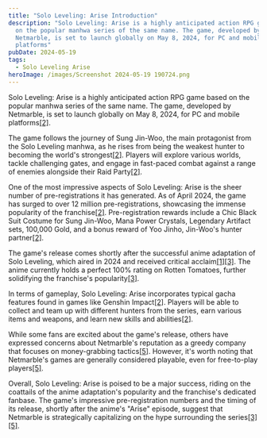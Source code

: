 ```yaml
---
title: "Solo Leveling: Arise Introduction"
description: "Solo Leveling: Arise is a highly anticipated action RPG game based
  on the popular manhwa series of the same name. The game, developed by
  Netmarble, is set to launch globally on May 8, 2024, for PC and mobile
  platforms"
pubDate: 2024-05-19
tags:
  - Solo Leveling Arise
heroImage: /images/Screenshot 2024-05-19 190724.png
---
```

Solo Leveling: Arise is a highly anticipated action RPG game based on the popular manhwa series of the same name. The game, developed by Netmarble, is set to launch globally on May 8, 2024, for PC and mobile platforms[\[2\]](https://www.dexerto.com/gaming/solo-leveling-arise-2624724/).

The game follows the journey of Sung Jin-Woo, the main protagonist from the Solo Leveling manhwa, as he rises from being the weakest hunter to becoming the world's strongest[\[2\]](https://www.dexerto.com/gaming/solo-leveling-arise-2624724/). Players will explore various worlds, tackle challenging gates, and engage in fast-paced combat against a range of enemies alongside their Raid Party[\[2\]](https://www.dexerto.com/gaming/solo-leveling-arise-2624724/).

One of the most impressive aspects of Solo Leveling: Arise is the sheer number of pre-registrations it has generated. As of April 2024, the game has surged to over 12 million pre-registrations, showcasing the immense popularity of the franchise[\[2\]](https://www.dexerto.com/gaming/solo-leveling-arise-2624724/). Pre-registration rewards include a Chic Black Suit Costume for Sung Jin-Woo, Mana Power Crystals, Legendary Artifact sets, 100,000 Gold, and a bonus reward of Yoo Jinho, Jin-Woo's hunter partner[\[2\]](https://www.dexerto.com/gaming/solo-leveling-arise-2624724/).

The game's release comes shortly after the successful anime adaptation of Solo Leveling, which aired in 2024 and received critical acclaim[\[1\]](https://www.creepykingdom.com/post/solo-leveling-season-1-review)[\[3\]](https://www.gamesradar.com/solo-leveling-season-2-trailer-announcement/). The anime currently holds a perfect 100% rating on Rotten Tomatoes, further solidifying the franchise's popularity[\[3\]](https://www.gamesradar.com/solo-leveling-season-2-trailer-announcement/).

In terms of gameplay, Solo Leveling: Arise incorporates typical gacha features found in games like Genshin Impact[\[2\]](https://www.dexerto.com/gaming/solo-leveling-arise-2624724/). Players will be able to collect and team up with different hunters from the series, earn various items and weapons, and learn new skills and abilities[\[2\]](https://www.dexerto.com/gaming/solo-leveling-arise-2624724/).

While some fans are excited about the game's release, others have expressed concerns about Netmarble's reputation as a greedy company that focuses on money-grabbing tactics[\[5\]](https://www.reddit.com/r/sololeveling/comments/1asa9h5/solo_leveling_arise_whats_your_thoughts_on_the/). However, it's worth noting that Netmarble's games are generally considered playable, even for free-to-play players[\[5\]](https://www.reddit.com/r/sololeveling/comments/1asa9h5/solo_leveling_arise_whats_your_thoughts_on_the/).

Overall, Solo Leveling: Arise is poised to be a major success, riding on the coattails of the anime adaptation's popularity and the franchise's dedicated fanbase. The game's impressive pre-registration numbers and the timing of its release, shortly after the anime's "Arise" episode, suggest that Netmarble is strategically capitalizing on the hype surrounding the series[\[3\]](https://www.gamesradar.com/solo-leveling-season-2-trailer-announcement/)[\[5\]](https://www.reddit.com/r/sololeveling/comments/1asa9h5/solo_leveling_arise_whats_your_thoughts_on_the/).